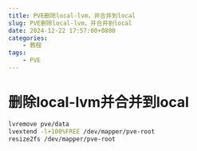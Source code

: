 ```yaml
---
title: PVE删除local-lvm，并合并到local
slug: PVE删除local-lvm，并合并到local
date: 2024-12-22 17:57:00+0800
categories:
    - 教程
tags:
    - PVE
---
```


# 删除local-lvm并合并到local
```bash
lvremove pve/data
lvextend -l+100%FREE /dev/mapper/pve-root
resize2fs /dev/mapper/pve-root
```

